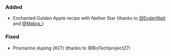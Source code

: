 ### Added

- Enchanted Golden Apple recipe with Nether Star (thanks to [@EnderWatt](https://www.planetminecraft.com/member/enderwatt/) and [@Mabra_](https://www.planetminecraft.com/member/mabra_/))

### Fixed

- Prismarine duping (#27) (thanks to @BioTechproject27)
